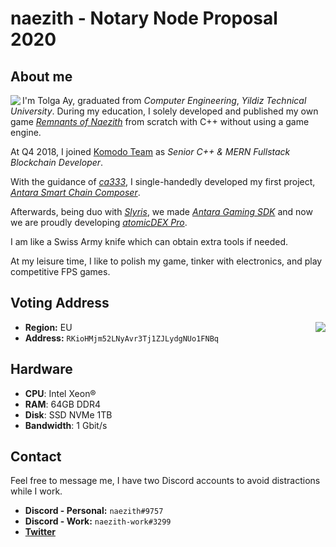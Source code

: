 # naezith - Notary Node Proposal 2020

## About me
<img src="https://i.imgur.com/2Op0b8h.jpg" align="left">

I'm Tolga Ay, graduated from *Computer Engineering*, *Yildiz Technical University*. During my education, I solely developed and published my own game *[Remnants of Naezith](https://store.steampowered.com/app/590590)* from scratch with C++ without using a game engine.

At Q4 2018, I joined [Komodo Team](https://komodoplatform.com/about-komodo/) as *Senior C++ & MERN Fullstack Blockchain Developer*. 

With the guidance of *[ca333](https://twitter.com/0xca333)*, I single-handedly developed my first project, *[Antara Smart Chain Composer](https://composer.kmd.io/)*. 

Afterwards, being duo with *[Slyris](https://github.com/milerius)*, we made *[Antara Gaming SDK](https://youtu.be/k1vNYGzpHZ8)* and now we are proudly developing *[atomicDEX Pro](https://github.com/KomodoPlatform/atomicDEX-Pro)*.

I am like a Swiss Army knife which can obtain extra tools if needed. 

At my leisure time, I like to polish my game, tinker with electronics, and play competitive FPS games.

## Voting Address
<img src="https://i.imgur.com/xFdOADS.png" align="right">

* **Region:** EU
* **Address:** `RKioHMjm52LNyAvr3Tj1ZJLydgNUo1FNBq`

## Hardware
* **CPU**: Intel Xeon®
* **RAM**: 64GB DDR4
* **Disk**: SSD NVMe 1TB
* **Bandwidth**: 1 Gbit/s

## Contact
Feel free to message me, I have two Discord accounts to avoid distractions while I work.

* **Discord - Personal:** `naezith#9757`
* **Discord - Work:** `naezith-work#3299`
* **[Twitter](https://twitter.com/naezith)**
